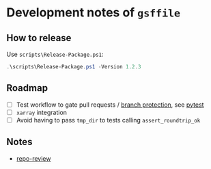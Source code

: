 # Development notes of `gsffile`

## How to release

Use `scripts\Release-Package.ps1`:

```powershell
.\scripts\Release-Package.ps1 -Version 1.2.3
```

## Roadmap

* [ ] Test workflow to gate pull requests / [branch protection](https://docs.github.com/en/repositories/configuring-branches-and-merges-in-your-repository/managing-rulesets/about-rulesets), see [pytest](https://github.com/pytest-dev/pytest/tree/main/.github/workflows)
* [ ] `xarray` integration
* [ ] Avoid having to pass `tmp_dir` to tests calling `assert_roundtrip_ok`

## Notes

* [repo-review](https://learn.scientific-python.org/development/guides/repo-review/?repo=angelo-peronio%2Fgsffile&branch=master)
